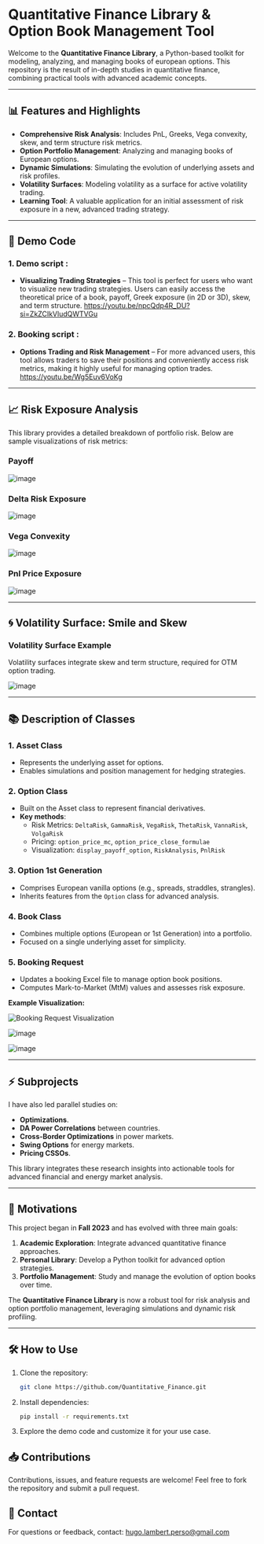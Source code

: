 # Quantitative Finance Library & Option Book Management Tool

Welcome to the **Quantitative Finance Library**, a Python-based toolkit for modeling, analyzing, and managing books of european options. This repository is the result of in-depth studies in quantitative finance, combining practical tools with advanced academic concepts.

---

## 📊 Features and Highlights

- **Comprehensive Risk Analysis**: Includes PnL, Greeks, Vega convexity, skew, and term structure risk metrics.  
- **Option Portfolio Management**: Analyzing and managing books of European options.  
- **Dynamic Simulations**: Simulating the evolution of underlying assets and risk profiles.  
- **Volatility Surfaces**: Modeling volatility as a surface for active volatility trading.  
- **Learning Tool**: A valuable application for an initial assessment of risk exposure in a new, advanced trading strategy.  

---

## 🚀 Demo Code

### 1. Demo script :
- **Visualizing Trading Strategies** – This tool is perfect for users who want to visualize new trading strategies. Users can easily access the theoretical price of a book, payoff, Greek exposure (in 2D or 3D), skew, and term structure. https://youtu.be/npcQdp4R_DU?si=ZkZCIkVludQWTVGu

### 2. Booking script :
- **Options Trading and Risk Management** – For more advanced users, this tool allows traders to save their positions and conveniently access risk metrics, making it highly useful for managing option trades. https://youtu.be/Wg5Euv6VoKg

---

## 📈 Risk Exposure Analysis

This library provides a detailed breakdown of portfolio risk. Below are sample visualizations of risk metrics:

### Payoff
![image](https://github.com/user-attachments/assets/5421f593-e3c2-40ca-9bb9-244a74bb38b0)

### Delta Risk Exposure
![image](https://github.com/user-attachments/assets/92879974-00b2-41ff-8d07-8c8b9886a0f5)

### Vega Convexity
![image](https://github.com/user-attachments/assets/ba038935-4c4c-480c-945d-37a51fa52fce)

### Pnl Price Exposure

![image](https://github.com/user-attachments/assets/692ced67-f981-4b83-815a-790db06d665c)

---

## 🌀 Volatility Surface: Smile and Skew

### Volatility Surface Example
Volatility surfaces integrate skew and term structure, required for OTM option trading.

![image](https://github.com/user-attachments/assets/379b7880-fb12-4469-96e9-87a55c2d5e6b)

---

## 📚 Description of Classes

### 1. **Asset Class**
- Represents the underlying asset for options.
- Enables simulations and position management for hedging strategies.

### 2. **Option Class**
- Built on the Asset class to represent financial derivatives.
- **Key methods**:
  - Risk Metrics: `DeltaRisk`, `GammaRisk`, `VegaRisk`, `ThetaRisk`, `VannaRisk`, `VolgaRisk`
  - Pricing: `option_price_mc`, `option_price_close_formulae`
  - Visualization: `display_payoff_option`, `RiskAnalysis`, `PnlRisk`
### 3. **Option 1st Generation**
- Comprises European vanilla options (e.g., spreads, straddles, strangles).
- Inherits features from the `Option` class for advanced analysis.

### 4. **Book Class**
- Combines multiple options (European or 1st Generation) into a portfolio.
- Focused on a single underlying asset for simplicity.

### 5. **Booking Request**
- Updates a booking Excel file to manage option book positions.
- Computes Mark-to-Market (MtM) values and assesses risk exposure.

**Example Visualization:**

![Booking Request Visualization](https://github.com/user-attachments/assets/d3c5abc5-c9e0-4895-9f6f-3da11c368b95)


![image](https://github.com/user-attachments/assets/b466aacd-d2ba-44cd-b97d-140bcb5f6d19)

![image](https://github.com/user-attachments/assets/b876d322-39fc-418f-8bab-6ae6fce3206f)

---

## :zap: Subprojects

I have also led parallel studies on:
- **Optimizations**.
- **DA Power Correlations** between countries.
- **Cross-Border Optimizations** in power markets.
- **Swing Options** for energy markets.
- **Pricing CSSOs**.

This library integrates these research insights into actionable tools for advanced financial and energy market analysis.

---

## 🎯 Motivations

This project began in **Fall 2023** and has evolved with three main goals:
1. **Academic Exploration**: Integrate advanced quantitative finance approaches.
2. **Personal Library**: Develop a Python toolkit for advanced option strategies.
3. **Portfolio Management**: Study and manage the evolution of option books over time.

The **Quantitative Finance Library** is now a robust tool for risk analysis and option portfolio management, leveraging simulations and dynamic risk profiling.

---

## 🛠️ How to Use

1. Clone the repository:
   ```bash
   git clone https://github.com/Quantitative_Finance.git
2. Install dependencies:
   ```bash
   pip install -r requirements.txt
3. Explore the demo code and customize it for your use case.

## 📥 Contributions

Contributions, issues, and feature requests are welcome! Feel free to fork the repository and submit a pull request.

## 📧 Contact

For questions or feedback, contact: hugo.lambert.perso@gmail.com
